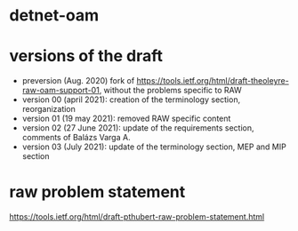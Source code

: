 # detnet-oam



# versions of the draft
* preversion (Aug. 2020) fork of https://tools.ietf.org/html/draft-theoleyre-raw-oam-support-01, without the problems specific to RAW
* version 00 (april 2021): creation of the terminology section, reorganization
* version 01 (19 may 2021): removed RAW specific content
* version 02 (27 June 2021): update of the requirements section, comments of Balázs Varga A.
* version 03 (July 2021): update of the terminology section, MEP and MIP section


# raw problem statement
https://tools.ietf.org/html/draft-pthubert-raw-problem-statement.html